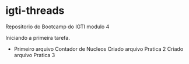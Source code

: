 # igti-threads
Repositorio do Bootcamp do IGTI modulo 4

Iniciando a primeira tarefa.
- Primeiro arquivo 
    Contador de Nucleos
    Criado arquivo Pratica 2
    Criado arquivo Pratica 3
  
